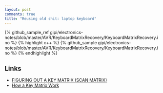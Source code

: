 ```yaml
---
layout: post
comments: true
title: "Reusing old shit: laptop keyboard"
---
```



{% github_sample_ref gipi/electronics-notes/blob/master/AVR/KeyboardMatrixRecovery/KeyboardMatrixRecovery.ino %}
{% highlight c++ %}
{% github_sample gipi/electronics-notes/blob/master/AVR/KeyboardMatrixRecovery/KeyboardMatrixRecovery.ino %}
{% endhighlight %}

## Links

 - [FIGURING OUT A KEY MATRIX (SCAN MATRIX)](https://www.instructables.com/id/Figuring-out-a-Key-Matrix-Scan-Matrix/)
 - [How a Key Matrix Work](http://pcbheaven.com/wikipages/How_Key_Matrices_Works/)
